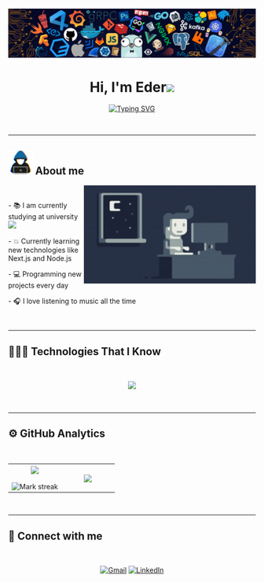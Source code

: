 ![Github Banner](https://github.com/Jaydeep-Yadav/Jaydeep-Yadav/blob/main/banner.png)

<h1 align="center" ><b>Hi, I'm Eder</b><img src="https://media.giphy.com/media/hvRJCLFzcasrR4ia7z/giphy.gif" width="35"></h1>

<p align="center" margin="auto">
	
<p align="center">
  <a href="https://git.io/typing-svg">
    <img src="https://readme-typing-svg.herokuapp.com?font=Roboto&weight=500&size=25&pause=1000&color=1EF7AD&center=true&vCenter=true&width=435&lines=I+like+to+listen+to+music;I+love+programming;I+am+fascinated+by+technology" alt="Typing SVG" />
  </a>
</p>

<br>

<hr> 

## <picture><img src = "https://github.com/0xAbdulKhalid/0xAbdulKhalid/raw/main/assets/mdImages/about_me.gif" width="50px"></picture> **About me**

<picture> <img align="right" src="https://raw.githubusercontent.com/AVS1508/AVS1508/master/assets/Night-Coding.gif" width="350px" height="200px"></picture>

<br>

<p>- 📚 I am currently studying at university <img src="https://media.giphy.com/media/WUlplcMpOCEmTGBtBW/giphy.gif" width="30"></p>
<p>- 💥 Currently learning new technologies like Next.js and Node.js</p>
<p>- 💻 Programming new projects every day</p>
<p>- 🎧 I love listening to music all the time</p>

<br>

<!--<img src="https://user-images.githubusercontent.com/73097560/115834477-dbab4500-a447-11eb-908a-139a6edaec5c.gif"><br><br>

<picture> <img align="left" src="https://raw.githubusercontent.com/MicaelliMedeiros/micaellimedeiros/master/image/computer-illustration.png" min-width="400px" max-width="400px" width="400px" align="right" alt="Computador iuriCode">
</picture> -->

<hr>

## 👨🏻‍💻 Technologies That I Know

<br>

<p align="center">
  <a href="https://skillicons.dev">
    <img src="https://skillicons.dev/icons?i=html,css,docker,postgres,github,java,js,mongodb,mysql,nextjs,nodejs,postman,py,react,rust,angular,vue,astro,redux,tailwind,ts,vscode,spring&perline=14" />
  </a>
</p>

<br>

<hr>

## ⚙️ GitHub Analytics 

<br>

<table align="center">
<tr border="none">
<td width="50%" align="center">
  <img  align="center"  src="https://github-readme-stats.vercel.app/api?username=EderPanta18&theme=radical&show_icons=true&hide_border=true&count_private=true" />
  <br></br>
  <img  title="🔥 Get streak stats for your profile at git.io/streak-stats" alt="Mark streak" src="https://github-readme-streak-stats.herokuapp.com/?user=EderPanta18&theme=radical&hide_border=true" /> 
</td>
<td width="50%" align="center">
  <img  align="center"  src="https://github-readme-stats.anuraghazra1.vercel.app/api/top-langs/?username=EderPanta18&theme=radical&hide_border=true&no-bg=true&no-frame=true&langs_count=10"/>
</td>
</tr>
</table>
      
<br>

<hr>

## 🤝 Connect with me

<br>

<p align="center">
	<a href="mailto:ederpanta181005@gmail.com" target="_blank" ><img img src="https://img.shields.io/badge/gmail-%23EA4335.svg?style=plastic&logo=gmail&logoColor=white" alt="Gmail"/></a>
	<a href="#"><img src="https://img.shields.io/badge/linkedin-%230A66C2.svg?style=plastic&logo=linkedin&logoColor=white" alt="LinkedIn"/></a>
</p>




